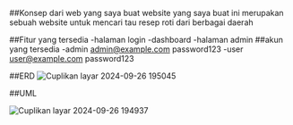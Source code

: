 ##Konsep dari web yang saya buat website yang saya buat ini merupakan sebuah website untuk mencari tau resep roti dari berbagai daerah

##Fitur yang tersedia
  -halaman login
  -dashboard
  -halaman admin
##akun yang tersedia
  -admin
  admin@example.com
  password123
  -user
  user@example.com
  password123

  ##ERD
  ![Cuplikan layar 2024-09-26 195045](https://github.com/user-attachments/assets/4e9324ea-a0b9-4b2b-ad87-a8665c33aa02)


  ##UML

  
![Cuplikan layar 2024-09-26 194937](https://github.com/user-attachments/assets/bbf7a390-4e9b-4988-a336-fc451160b174)
